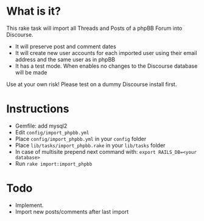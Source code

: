 # What is it?

This rake task will import all Threads and Posts of a phpBB Forum into Discourse.

* It will preserve post and comment dates
* It will create new user accounts for each imported user using their email address and the same user as in phpBB
* It has a test mode. When enables no changes to the Discourse database will be made

Use at your own risk! Please test on a dummy Discourse install first.

# Instructions

* Gemfile: add mysql2
* Edit `config/import_phpbb.yml`
* Place `config/import_phpbb.yml` in your `config` folder
* Place `lib/tasks/import_phpbb.rake` in your `lib/tasks` folder
* In case of multisite prepend next command with: `export RAILS_DB=<your database>`
* Run `rake import:import_phpbb`

# Todo

* Implement.
* Import new posts/comments after last import
